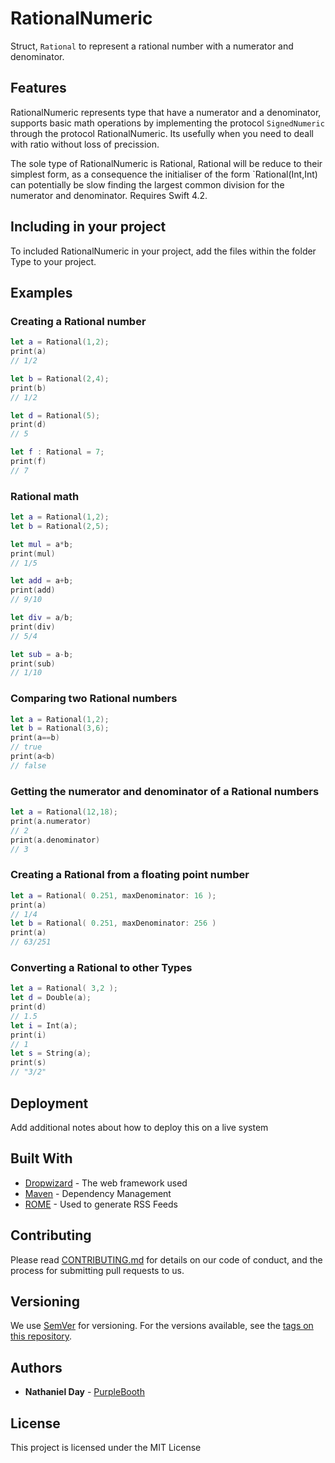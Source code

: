 # RationalNumeric

Struct, `Rational` to represent a rational number with a numerator and denominator.

## Features

RationalNumeric represents type that have a  numerator and a denominator, supports basic math operations by implementing the
protocol `SignedNumeric` through the protocol RationalNumeric. Its usefully when you need to deall with ratio without loss of precission.

The sole type of  RationalNumeric is Rational, Rational will be reduce to their simplest form, as a consequence the initialiser
of the form `Rational(Int,Int) can potentially be slow finding the largest common division for the numerator and denominator. Requires Swift 4.2.

## Including in your project

To included RationalNumeric in your project, add the files within the folder Type to your project.

## Examples

### Creating a Rational number

```swift
let a = Rational(1,2);
print(a)
// 1/2

let b = Rational(2,4);	
print(b)
// 1/2

let d = Rational(5);	
print(d)
// 5

let f : Rational = 7;	
print(f)
// 7
```
### Rational math

```swift
let a = Rational(1,2);
let b = Rational(2,5);

let mul = a*b;
print(mul)
// 1/5

let add = a+b;
print(add)
// 9/10

let div = a/b;
print(div)
// 5/4

let sub = a-b;
print(sub)
// 1/10
```
### Comparing two Rational numbers

```swift
let a = Rational(1,2);
let b = Rational(3,6);
print(a==b)
// true
print(a<b)
// false
```
### Getting the numerator and denominator of a Rational numbers

```swift
let a = Rational(12,18);
print(a.numerator)
// 2
print(a.denominator)
// 3
```
### Creating a Rational from a floating point number

```swift
let a = Rational( 0.251, maxDenominator: 16 );
print(a)
// 1/4
let b = Rational( 0.251, maxDenominator: 256 )
print(a)
// 63/251
```

### Converting a Rational to other Types

```swift
let a = Rational( 3,2 );
let d = Double(a);
print(d)
// 1.5
let i = Int(a);
print(i)
// 1
let s = String(a);
print(s)
// "3/2"
```

## Deployment

Add additional notes about how to deploy this on a live system

## Built With

* [Dropwizard](http://www.dropwizard.io/1.0.2/docs/) - The web framework used
* [Maven](https://maven.apache.org/) - Dependency Management
* [ROME](https://rometools.github.io/rome/) - Used to generate RSS Feeds

## Contributing

Please read [CONTRIBUTING.md](https://gist.github.com/PurpleBooth/b24679402957c63ec426) for details on our code of conduct, and the process for submitting pull requests to us.

## Versioning

We use [SemVer](http://semver.org/) for versioning. For the versions available, see the [tags on this repository](https://github.com/your/project/tags). 

## Authors

* **Nathaniel Day** - [PurpleBooth](https://github.com/PurpleBooth)

## License

This project is licensed under the MIT License
